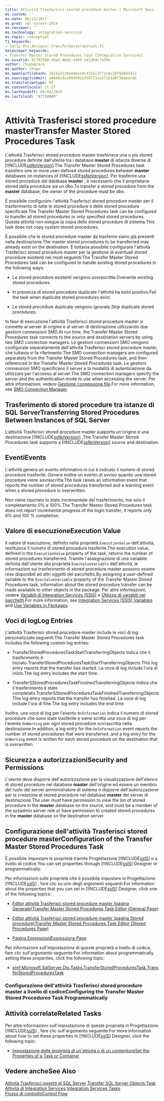 ```yaml
---
title: Attività Trasferisci stored procedure master | Microsoft Docs
ms.custom: ''
ms.date: 06/13/2017
ms.prod: sql-server-2014
ms.reviewer: ''
ms.technology: integration-services
ms.topic: conceptual
f1_keywords:
- sql12.dts.designer.transfermasterspstask.f1
helpviewer_keywords:
- Transfer Master Stored Procedures task [Integration Services]
ms.assetid: 81702560-48a3-46d1-a469-e41304c7af8e
author: chugugrace
ms.author: chugu
ms.openlocfilehash: 1915a3129eeb6e14c4315c37f2c6c2bf5b0d5412
ms.sourcegitcommit: ad4d92dce894592a259721a1571b1d8736abacdb
ms.translationtype: MT
ms.contentlocale: it-IT
ms.lasthandoff: 08/04/2020
ms.locfileid: "87724840"
---
```

# <a name="transfer-master-stored-procedures-task"></a><span data-ttu-id="8c977-102">Attività Trasferisci stored procedure master</span><span class="sxs-lookup"><span data-stu-id="8c977-102">Transfer Master Stored Procedures Task</span></span>
  <span data-ttu-id="8c977-103">L'attività Trasferisci stored procedure master trasferisce una o più stored procedure definite dall'utente tra i database **master** di istanze diverse di [!INCLUDE[ssNoVersion](../../includes/ssnoversion-md.md)].</span><span class="sxs-lookup"><span data-stu-id="8c977-103">The Transfer Master Stored Procedures task transfers one or more user-defined stored procedures between **master** databases on instances of [!INCLUDE[ssNoVersion](../../includes/ssnoversion-md.md)].</span></span> <span data-ttu-id="8c977-104">Per trasferire una stored procedure dal database **master** , è necessario che il proprietario stored della procedure sia un dbo.</span><span class="sxs-lookup"><span data-stu-id="8c977-104">To transfer a stored procedure from the **master** database, the owner of the procedure must be dbo.</span></span>  
  
 <span data-ttu-id="8c977-105">È possibile configurare l'attività Trasferisci stored procedure master per il trasferimento di tutte le stored procedure o delle stored procedure specificate.</span><span class="sxs-lookup"><span data-stu-id="8c977-105">The Transfer Master Stored Procedures task can be configured to transfer all stored procedures or only specified stored procedures.</span></span> <span data-ttu-id="8c977-106">Questa attività non esegue la copia delle stored procedure di sistema.</span><span class="sxs-lookup"><span data-stu-id="8c977-106">This task does not copy system stored procedures.</span></span>  
  
 <span data-ttu-id="8c977-107">È possibile che le stored procedure master da trasferire siano già presenti nella destinazione.</span><span class="sxs-lookup"><span data-stu-id="8c977-107">The master stored procedures to be transferred may already exist on the destination.</span></span> <span data-ttu-id="8c977-108">È tuttavia possibile configurare l'attività Trasferisci stored procedure master per la gestione di eventuali stored procedure esistenti nei modi seguenti:</span><span class="sxs-lookup"><span data-stu-id="8c977-108">The Transfer Master Stored Procedures task can be configured to handle existing stored procedures in the following ways:</span></span>  
  
-   <span data-ttu-id="8c977-109">Le stored procedure esistenti vengono sovrascritte.</span><span class="sxs-lookup"><span data-stu-id="8c977-109">Overwrite existing stored procedures.</span></span>  
  
-   <span data-ttu-id="8c977-110">In presenza di stored procedure duplicate l'attività ha esito positivo.</span><span class="sxs-lookup"><span data-stu-id="8c977-110">Fail the task when duplicate stored procedures exist.</span></span>  
  
-   <span data-ttu-id="8c977-111">Le stored procedure duplicate vengono ignorate.</span><span class="sxs-lookup"><span data-stu-id="8c977-111">Skip duplicate stored procedures.</span></span>  
  
 <span data-ttu-id="8c977-112">In fase di esecuzione l'attività Trasferisci stored procedure master si connette al server di origine e al server di destinazione utilizzando due gestioni connessioni SMO.</span><span class="sxs-lookup"><span data-stu-id="8c977-112">At run time, the Transfer Master Stored Procedures task connects to the source and destination servers by using two SMO connection managers.</span></span> <span data-ttu-id="8c977-113">Le gestioni connessioni SMO vengono configurate separatamente dall'attività Trasferisci stored procedure master, che tuttavia vi fa riferimento.</span><span class="sxs-lookup"><span data-stu-id="8c977-113">The SMO connection managers are configured separately from the Transfer Master Stored Procedures task, and then referenced in the Transfer Master Stored Procedures task.</span></span> <span data-ttu-id="8c977-114">Le gestioni connessioni SMO specificano il server e la modalità di autenticazione da utilizzare per l'accesso al server.</span><span class="sxs-lookup"><span data-stu-id="8c977-114">The SMO connection managers specify the server and the authentication mode to use when accessing the server.</span></span> <span data-ttu-id="8c977-115">Per altre informazioni, vedere [Gestione connessione file](../connection-manager/smo-connection-manager.md).</span><span class="sxs-lookup"><span data-stu-id="8c977-115">For more information, see [SMO Connection Manager](../connection-manager/smo-connection-manager.md).</span></span>  
  
## <a name="transferring-stored-procedures-between-instances-of-sql-server"></a><span data-ttu-id="8c977-116">Trasferimento di stored procedure tra istanze di SQL Server</span><span class="sxs-lookup"><span data-stu-id="8c977-116">Transferring Stored Procedures Between Instances of SQL Server</span></span>  
 <span data-ttu-id="8c977-117">L'attività Trasferisci stored procedure master supporta un'origine e una destinazione [!INCLUDE[ssNoVersion](../../includes/ssnoversion-md.md)] .</span><span class="sxs-lookup"><span data-stu-id="8c977-117">The Transfer Master Stored Procedures task supports a [!INCLUDE[ssNoVersion](../../includes/ssnoversion-md.md)] source and destination.</span></span>  
  
## <a name="events"></a><span data-ttu-id="8c977-118">Eventi</span><span class="sxs-lookup"><span data-stu-id="8c977-118">Events</span></span>  
 <span data-ttu-id="8c977-119">L'attività genera un evento informativo in cui è indicato il numero di stored procedure trasferite. Genera inoltre un evento di avviso quando una stored procedure viene sovrascritta.</span><span class="sxs-lookup"><span data-stu-id="8c977-119">The task raises an information event that reports the number of stored procedures transferred and a warning event when a stored procedure is overwritten.</span></span>  
  
 <span data-ttu-id="8c977-120">Non viene riportato lo stato incrementale del trasferimento, ma solo il completamento 0% e 100%.</span><span class="sxs-lookup"><span data-stu-id="8c977-120">The Transfer Master Stored Procedures task does not report incremental progress of the login transfer; it reports only 0% and 100 % completion.</span></span>  
  
## <a name="execution-value"></a><span data-ttu-id="8c977-121">Valore di esecuzione</span><span class="sxs-lookup"><span data-stu-id="8c977-121">Execution Value</span></span>  
 <span data-ttu-id="8c977-122">Il valore di esecuzione, definito nella proprietà `ExecutionValue` dell'attività, restituisce il numero di stored procedure trasferite.</span><span class="sxs-lookup"><span data-stu-id="8c977-122">The execution value, defined in the `ExecutionValue` property of the task, returns the number of stored procedures transferred.</span></span> <span data-ttu-id="8c977-123">Tramite l'assegnazione di una variabile definita dall'utente alla proprietà `ExecValueVariable` dell'attività, le informazioni sul trasferimento di stored procedure master possono essere rese disponibili ad altri oggetti del pacchetto.</span><span class="sxs-lookup"><span data-stu-id="8c977-123">By assigning a user-defined variable to the `ExecValueVariable` property of the Transfer Master Stored Procedures task, information about the stored procedure transfer can be made available to other objects in the package.</span></span> <span data-ttu-id="8c977-124">Per altre informazioni, vedere [Variabili di Integration Services &#40;SSIS&#41;](../integration-services-ssis-variables.md) e [Utilizzo di variabili nei pacchetti](../use-variables-in-packages.md).</span><span class="sxs-lookup"><span data-stu-id="8c977-124">For more information, see [Integration Services &#40;SSIS&#41; Variables](../integration-services-ssis-variables.md) and [Use Variables in Packages](../use-variables-in-packages.md).</span></span>  
  
## <a name="log-entries"></a><span data-ttu-id="8c977-125">Voci di log</span><span class="sxs-lookup"><span data-stu-id="8c977-125">Log Entries</span></span>  
 <span data-ttu-id="8c977-126">L'attività Trasferisci stored procedure master include le voci di log personalizzate seguenti:</span><span class="sxs-lookup"><span data-stu-id="8c977-126">The Transfer Master Stored Procedures task includes the following custom log entries:</span></span>  
  
-   <span data-ttu-id="8c977-127">TransferStoredProceduresTaskStartTransferringObjects  Indica che il trasferimento è iniziato.</span><span class="sxs-lookup"><span data-stu-id="8c977-127">TransferStoredProceduresTaskStartTransferringObjects  This log entry reports that the transfer has started.</span></span> <span data-ttu-id="8c977-128">La voce di log include l'ora di inizio.</span><span class="sxs-lookup"><span data-stu-id="8c977-128">The log entry includes the start time.</span></span>  
  
-   <span data-ttu-id="8c977-129">TransferSStoredProceduresTaskFinishedTransferringObjects  Indica che il trasferimento è stato completato.</span><span class="sxs-lookup"><span data-stu-id="8c977-129">TransferSStoredProceduresTaskFinishedTransferringObjects  This log entry reports that the transfer has finished.</span></span> <span data-ttu-id="8c977-130">La voce di log include l'ora di fine.</span><span class="sxs-lookup"><span data-stu-id="8c977-130">The log entry includes the end time.</span></span>  
  
 <span data-ttu-id="8c977-131">Inoltre, una voce di log per l'evento `OnInformation` indica il numero di stored procedure che sono state trasferite e viene scritta una voce di log per l'evento `OnWarning` per ogni stored procedure sovrascritta nella destinazione.</span><span class="sxs-lookup"><span data-stu-id="8c977-131">In addition, a log entry for the `OnInformation` event reports the number of stored procedures that were transferred, and a log entry for the `OnWarning` event is written for each stored procedure on the destination that is overwritten.</span></span>  
  
## <a name="security-and-permissions"></a><span data-ttu-id="8c977-132">Sicurezza e autorizzazioni</span><span class="sxs-lookup"><span data-stu-id="8c977-132">Security and Permissions</span></span>  
 <span data-ttu-id="8c977-133">L'utente deve disporre dell'autorizzazione per la visualizzazione dell'elenco di stored procedure nel database **master** dell'origine ed essere un membro del ruolo del server amministratore di sistema o disporre dell'autorizzazione per la creazione di stored procedure nel database **master** del server di destinazione.</span><span class="sxs-lookup"><span data-stu-id="8c977-133">The user must have permission to view the list of stored procedure in the **master** database on the source, and must be a member of the sysadmin server role or have permission to created stored procedures in the **master** database on the destination server.</span></span>  
  
## <a name="configuration-of-the-transfer-master-stored-procedures-task"></a><span data-ttu-id="8c977-134">Configurazione dell'attività Trasferisci stored procedure master</span><span class="sxs-lookup"><span data-stu-id="8c977-134">Configuration of the Transfer Master Stored Procedures Task</span></span>  
 <span data-ttu-id="8c977-135">È possibile impostare le proprietà tramite Progettazione [!INCLUDE[ssIS](../../includes/ssis-md.md)] o a livello di codice.</span><span class="sxs-lookup"><span data-stu-id="8c977-135">You can set properties through [!INCLUDE[ssIS](../../includes/ssis-md.md)] Designer or programmatically.</span></span>  
  
 <span data-ttu-id="8c977-136">Per informazioni sulle proprietà che è possibile impostare in Progettazione [!INCLUDE[ssIS](../../includes/ssis-md.md)] , fare clic su uno degli argomenti seguenti:</span><span class="sxs-lookup"><span data-stu-id="8c977-136">For information about the properties that you can set in [!INCLUDE[ssIS](../../includes/ssis-md.md)] Designer, click one of the following topics:</span></span>  
  
-   [<span data-ttu-id="8c977-137">Editor attività Trasferisci stored procedure master &#40;pagina Generale&#41;</span><span class="sxs-lookup"><span data-stu-id="8c977-137">Transfer Master Stored Procedures Task Editor &#40;General Page&#41;</span></span>](../general-page-of-integration-services-designers-options.md)  
  
-   [<span data-ttu-id="8c977-138">Editor attività Trasferisci stored procedure master &#40;pagina Stored procedure&#41;</span><span class="sxs-lookup"><span data-stu-id="8c977-138">Transfer Master Stored Procedures Task Editor &#40;Stored Procedures Page&#41;</span></span>](../transfer-master-stored-procedures-task-editor-stored-procedures-page.md)  
  
-   [<span data-ttu-id="8c977-139">Pagina Espressioni</span><span class="sxs-lookup"><span data-stu-id="8c977-139">Expressions Page</span></span>](../expressions/expressions-page.md)  
  
 <span data-ttu-id="8c977-140">Per informazioni sull'impostazione di queste proprietà a livello di codice, fare clic sull'argomento seguente:</span><span class="sxs-lookup"><span data-stu-id="8c977-140">For information about programmatically setting these properties, click the following topic:</span></span>  
  
-   <xref:Microsoft.SqlServer.Dts.Tasks.TransferStoredProceduresTask.TransferStoredProceduresTask>  
  
### <a name="configuring-the-transfer-master-stored-procedures-task-programmatically"></a><span data-ttu-id="8c977-141">Configurazione dell'attività Trasferisci stored procedure master a livello di codice</span><span class="sxs-lookup"><span data-stu-id="8c977-141">Configuring the Transfer Master Stored Procedures Task Programmatically</span></span>  
  
## <a name="related-tasks"></a><span data-ttu-id="8c977-142">Attività correlate</span><span class="sxs-lookup"><span data-stu-id="8c977-142">Related Tasks</span></span>  
 <span data-ttu-id="8c977-143">Per altre informazioni sull'impostazione di queste proprietà in Progettazione [!INCLUDE[ssIS](../../includes/ssis-md.md)] , fare clic sull'argomento seguente:</span><span class="sxs-lookup"><span data-stu-id="8c977-143">For more information about how to set these properties in [!INCLUDE[ssIS](../../includes/ssis-md.md)] Designer, click the following topic:</span></span>  
  
-   [<span data-ttu-id="8c977-144">Impostazione delle proprietà di un'attività o di un contenitore</span><span class="sxs-lookup"><span data-stu-id="8c977-144">Set the Properties of a Task or Container</span></span>](../set-the-properties-of-a-task-or-container.md)  
  
## <a name="see-also"></a><span data-ttu-id="8c977-145">Vedere anche</span><span class="sxs-lookup"><span data-stu-id="8c977-145">See Also</span></span>  
 <span data-ttu-id="8c977-146">[Attività Trasferisci oggetti di SQL Server](transfer-sql-server-objects-task.md) </span><span class="sxs-lookup"><span data-stu-id="8c977-146">[Transfer SQL Server Objects Task](transfer-sql-server-objects-task.md) </span></span>  
 <span data-ttu-id="8c977-147">[Attività di Integration Services](integration-services-tasks.md) </span><span class="sxs-lookup"><span data-stu-id="8c977-147">[Integration Services Tasks](integration-services-tasks.md) </span></span>  
 [<span data-ttu-id="8c977-148">Flusso di controllo</span><span class="sxs-lookup"><span data-stu-id="8c977-148">Control Flow</span></span>](control-flow.md)  
  
  
